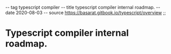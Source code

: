 -- tag typescript compiler
-- title typescript compiler internal roadmap.
-- date 2020-08-03
-- source https://basarat.gitbook.io/typescript/overview
;;
# Typescript compiler internal roadmap.

